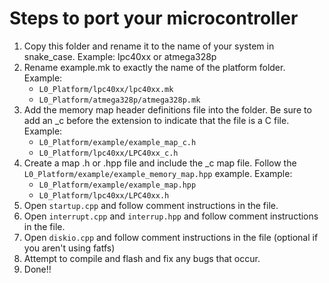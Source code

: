 Steps to port your microcontroller
===================================

1. Copy this folder and rename it to the name of your system in snake_case.
   Example: lpc40xx or atmega328p
2. Rename example.mk to exactly the name of the platform folder.
   Example:
    * `L0_Platform/lpc40xx/lpc40xx.mk`
    * `L0_Platform/atmega328p/atmega328p.mk`
3. Add the memory map header definitions file into the folder. Be sure to add an
   _c before the extension to indicate that the file is a C file.
   Example:
    * `L0_Platform/example/example_map_c.h`
    * `L0_Platform/lpc40xx/LPC40xx_c.h`
4. Create a map .h or .hpp file and include the _c map file. Follow the
   `L0_Platform/example/example_memory_map.hpp` example.
   Example:
    * `L0_Platform/example/example_map.hpp`
    * `L0_Platform/lpc40xx/LPC40xx.h`
5. Open `startup.cpp` and follow comment instructions in the file.
6. Open `interrupt.cpp` and `interrup.hpp` and follow comment instructions in
   the file.
7. Open `diskio.cpp` and follow comment instructions in the file
   (optional if you aren't using fatfs)
8. Attempt to compile and flash and fix any bugs that occur.
9. Done!!
